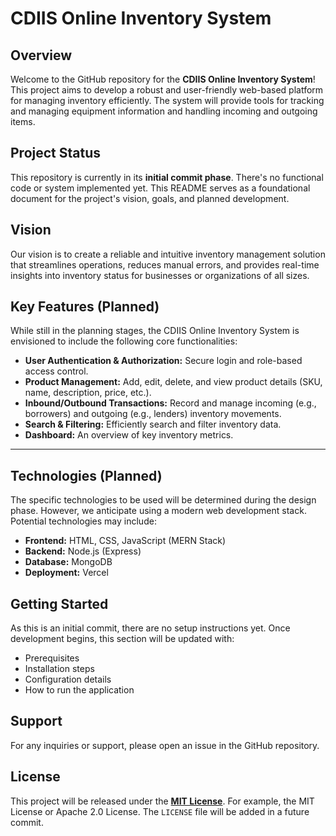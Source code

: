 # CDIIS Online Inventory System

## Overview

Welcome to the GitHub repository for the **CDIIS Online Inventory System**! This project aims to develop a robust and user-friendly web-based platform for managing inventory efficiently. The system will provide tools for tracking and managing equipment information and handling incoming and outgoing items.

## Project Status

This repository is currently in its **initial commit phase**. There's no functional code or system implemented yet. This README serves as a foundational document for the project's vision, goals, and planned development.

## Vision

Our vision is to create a reliable and intuitive inventory management solution that streamlines operations, reduces manual errors, and provides real-time insights into inventory status for businesses or organizations of all sizes.

## Key Features (Planned)

While still in the planning stages, the CDIIS Online Inventory System is envisioned to include the following core functionalities:

* **User Authentication & Authorization:** Secure login and role-based access control.
* **Product Management:** Add, edit, delete, and view product details (SKU, name, description, price, etc.).
* **Inbound/Outbound Transactions:** Record and manage incoming (e.g., borrowers) and outgoing (e.g., lenders) inventory movements.
* **Search & Filtering:** Efficiently search and filter inventory data.
* **Dashboard:** An overview of key inventory metrics.

---

## Technologies (Planned)

The specific technologies to be used will be determined during the design phase. However, we anticipate using a modern web development stack. Potential technologies may include:

* **Frontend:** HTML, CSS, JavaScript (MERN Stack)
* **Backend:** Node.js (Express)
* **Database:** MongoDB
* **Deployment:** Vercel

## Getting Started

As this is an initial commit, there are no setup instructions yet. Once development begins, this section will be updated with:

* Prerequisites
* Installation steps
* Configuration details
* How to run the application

## Support

For any inquiries or support, please open an issue in the GitHub repository.

## License

This project will be released under the **[MIT License](./LICENSE)**. For example, the MIT License or Apache 2.0 License. The `LICENSE` file will be added in a future commit.